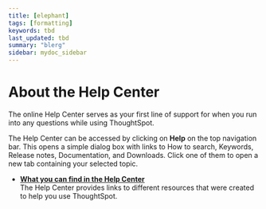 ```yaml
---
title: [elephant]
tags: [formatting]
keywords: tbd
last_updated: tbd
summary: "blerg"
sidebar: mydoc_sidebar
---
```

# About the Help Center

The online Help Center serves as your first line of support for when you run into any questions while using ThoughtSpot.

The Help Center can be accessed by clicking on **Help** on the top navigation bar. This opens a simple dialog box with links to How to search, Keywords, Release notes, Documentation, and Downloads. Click one of them to open a new tab containing your selected topic.

-   **[What you can find in the Help Center](../../../pages/end_user_guide/help_center/what_you_can_find_in_the_help_center.html)**  
The Help Center provides links to different resources that were created to help you use ThoughtSpot.

